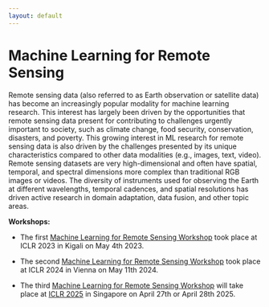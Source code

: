 ```yaml
---
layout: default
---
```

# Machine Learning for Remote Sensing
Remote sensing data (also referred to as Earth observation or satellite data) has become an increasingly popular modality for machine learning research. This interest has largely been driven by the opportunities that remote sensing data present for contributing to challenges urgently important to society, such as climate change, food security, conservation, disasters, and poverty. This growing interest in ML research for remote sensing data is also driven by the challenges presented by its unique characteristics compared to other data modalities (e.g., images, text, video). Remote sensing datasets are very high-dimensional and often have spatial, temporal, and spectral dimensions more complex than traditional RGB images or videos. The diversity of instruments used for observing the Earth at different wavelengths, temporal cadences, and spatial resolutions has driven active research in domain adaptation, data fusion, and other topic areas. 

**Workshops:**

* The first [Machine Learning for Remote Sensing Workshop](https://nasaharvest.github.io/ml-for-remote-sensing/iclr2023) took place at ICLR 2023 in Kigali on May 4th 2023. 

* The second [Machine Learning for Remote Sensing Workshop](https://ml-for-rs.github.io/iclr2024/) took place at ICLR 2024 in Vienna on May 11th 2024. 

* The third [Machine Learning for Remote Sensing Workshop](https://ml-for-rs.github.io/iclr2025/) will take place at [ICLR 2025](https://www.iclr.cc/Conferences/2025) in Singapore on April 27th or April 28th 2025. 